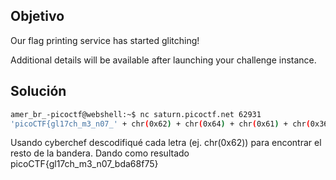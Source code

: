 ## Objetivo
Our flag printing service has started glitching!

Additional details will be available after launching your challenge instance.

## Solución
```bash
amer_br_-picoctf@webshell:~$ nc saturn.picoctf.net 62931
'picoCTF{gl17ch_m3_n07_' + chr(0x62) + chr(0x64) + chr(0x61) + chr(0x36) + chr(0x38) + chr(0x66) + chr(0x37) + chr(0x35) + '}'
```
Usando cyberchef descodifiqué cada letra (ej. chr(0x62)) para encontrar el resto de la bandera. Dando como resultado picoCTF{gl17ch_m3_n07_bda68f75}
